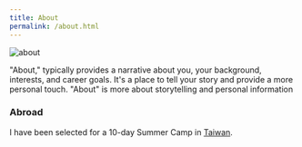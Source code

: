 ```yaml
---
title: About
permalink: /about.html
---
```


<div class="about">

  <div class="about-pic">
    <img src="/images/hero.png" alt="about" />
  </div>

  <div class="experience">
    <p>"About," typically provides a narrative about you, your background, interests, and career goals. It's a place to tell your story and provide a more personal touch. "About" is more about storytelling and personal information</p>
    <div>
      <h3>Abroad</h3>
      <p>I have been selected for a 10-day Summer Camp in <a href="/posts/2023-07-03-taiwan/taiwan/">Taiwan</a>.</p>
    </div>
  </div>
  
</div>